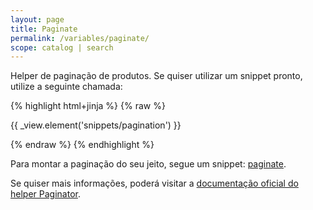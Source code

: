 ```yaml
---
layout: page
title: Paginate
permalink: /variables/paginate/
scope: catalog | search
---
```


Helper de paginação de produtos. Se quiser utilizar um snippet pronto, utilize a seguinte chamada:

{% highlight html+jinja %}
{% raw %}

{{ _view.element('snippets/pagination') }}

{% endraw %}
{% endhighlight %}


Para montar a paginação do seu jeito, segue um snippet: [paginate](http://tray-tecnologia.github.io/opencode-components/paginate/).

Se quiser mais informações, poderá visitar a [documentação oficial do helper Paginator](http://book.cakephp.org/2.0/en/core-libraries/helpers/paginator.html).